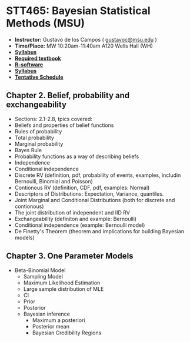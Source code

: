 # STT465: Bayesian Statistical Methods (MSU)


* **Instructor:** Gustavo de los Campos ( gustavoc@msu.edu )
* **Time/Place:** MW 10:20am-11:40am A120 Wells Hall (WH)   
* **[Syllabus](https://github.com/gdlc/STT465/blob/master/STT465_Syllabus.pdf)**
* **[Required textbook](http://www.stat.washington.edu/people/pdhoff/book.php)**
* **[R-software](http://www.r-project.org/)**
* **[Syllabus](https://github.com/gdlc/STT465/blob/master/STT465_Syllabus.pdf)**
* **[Tentative Schedule](https://github.com/gdlc/STT465/blob/master/SCHEDULE.pdf)**



## Chapter 2. Belief, probability and exchangeability

 * Sections: 2.1-2.8, tpics covered:
  * Beliefs and properties of belief functions
  * Rules of probability
   * Total probability
   * Marginal probability
   * Bayes Rule
  * Probability functions as a way of describing beliefs
  * Independence
  * Conditional independence
  * Discrete RV (definition, pdf, probability of events, examples, includin Bernoulli, Binomial and Poisson)
  * Contionous RV (definition, CDF, pdf, examples: Normal)
  * Descriptors of Distributions: Expectation, Variance, quantiles.
  * Joint Marginal and Conditional Distributions (both for discrete and contionous)
  * The joint distribution of independent and IID RV
  * Exchangeability (definiton and example: Bernoulli)
  * Conditional independence (example: Bernoulli model)
  * De Finetty's Theorem (theorem and implications for building Bayesian models)
 
## Chapter 3. One Parameter Models
 * Beta-Binomial Model
    * Sampling Model
    * Maximum Likelihood Estimation
    * Large sample distribution of MLE
    * CI
    * Prior
    * Posterior
    * Bayesian inference
      * Maximum a posteriori
      * Posterior mean
      * Bayesian Credibility Regions
